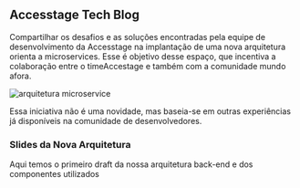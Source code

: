 ## Accesstage Tech Blog

Compartilhar os desafios e as soluções encontradas pela equipe de desenvolvimento da Accesstage na implantação de uma nova arquitetura orienta a microservices. Esse é objetivo desse espaço, que incentiva a colaboração entre o timeAccestage e também com a comunidade mundo afora.

![arquitetura microservice](https://goo.gl/HyB4Cv)

Essa iniciativa não é uma novidade, mas baseia-se em outras experiências já disponíveis na comunidade de desenvolvedores. 

### Slides da Nova Arquitetura

Aqui temos o primeiro draft da nossa arquitetura back-end e dos componentes utilizados

[1]: http://slides.com/rodrigomelgar/arquitetura-de-referencia "Apresentação Nova Arquiteura"

